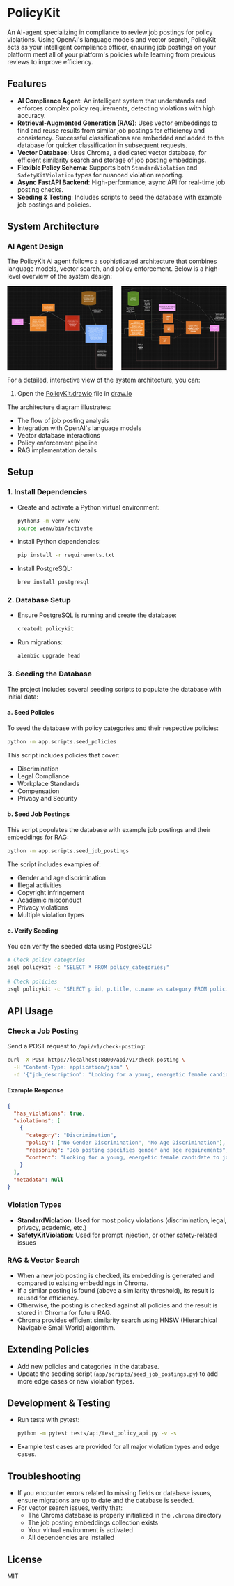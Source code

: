 # PolicyKit

An AI-agent specializing in compliance to review job postings for policy violations. Using OpenAI's language models and vector search, PolicyKit acts as your intelligent compliance officer, ensuring job postings on your platform
meet all of your platform's policies while learning from previous reviews to improve efficiency.

## Features
- **AI Compliance Agent**: An intelligent system that understands and enforces complex policy requirements, detecting violations with high accuracy.
- **Retrieval-Augmented Generation (RAG)**: Uses vector embeddings to find and reuse results from similar job postings for efficiency and consistency. Successful classifications are embedded and added to the database for quicker classification in subsequent requests.
- **Vector Database**: Uses Chroma, a dedicated vector database, for efficient similarity search and storage of job posting embeddings.
- **Flexible Policy Schema**: Supports both `StandardViolation` and `SafetyKitViolation` types for nuanced violation reporting.
- **Async FastAPI Backend**: High-performance, async API for real-time job posting checks.
- **Seeding & Testing**: Includes scripts to seed the database with example job postings and policies.

## System Architecture

### AI Agent Design
The PolicyKit AI agent follows a sophisticated architecture that combines language models, vector search, and policy enforcement. Below is a high-level overview of the system design:

<div style="display: flex; justify-content: space-between;">
    <img src="docs/images/Agent_Design_Left.png" alt="PolicyKit AI Agent Architecture - Left Side" style="width: 48%;""">
    <img src="docs/images/Agent_Design_right.png" alt="PolicyKit AI Agent Architecture - Right Side" style="width: 48%;""">
</div>

For a detailed, interactive view of the system architecture, you can:
1. Open the [PolicyKit.drawio](PolicyKit_AI_Agent.drawio) file in [draw.io](https://app.diagrams.net/)

The architecture diagram illustrates:
- The flow of job posting analysis
- Integration with OpenAI's language models
- Vector database interactions
- Policy enforcement pipeline
- RAG implementation details

## Setup

### 1. Install Dependencies
- Create and activate a Python virtual environment:
  ```sh
  python3 -m venv venv
  source venv/bin/activate
  ```
- Install Python dependencies:
  ```sh
  pip install -r requirements.txt
  ```
- Install PostgreSQL:
  ```sh
  brew install postgresql
  ```

### 2. Database Setup
- Ensure PostgreSQL is running and create the database:
  ```sh
  createdb policykit
  ```
- Run migrations:
  ```sh
  alembic upgrade head
  ```

### 3. Seeding the Database
The project includes several seeding scripts to populate the database with initial data:

#### a. Seed Policies
To seed the database with policy categories and their respective policies:
```sh
python -m app.scripts.seed_policies
```
This script includes policies that cover:
- Discrimination
- Legal Compliance
- Workplace Standards
- Compensation
- Privacy and Security

#### b. Seed Job Postings
This script populates the database with example job postings and their embeddings for RAG:
```sh
python -m app.scripts.seed_job_postings
```
The script includes examples of:
- Gender and age discrimination
- Illegal activities
- Copyright infringement
- Academic misconduct
- Privacy violations
- Multiple violation types

#### c. Verify Seeding
You can verify the seeded data using PostgreSQL:
```sh
# Check policy categories
psql policykit -c "SELECT * FROM policy_categories;"

# Check policies
psql policykit -c "SELECT p.id, p.title, c.name as category FROM policies p JOIN policy_categories c ON p.category_id = c.id;"
```

## API Usage

### Check a Job Posting
Send a POST request to `/api/v1/check-posting`:
```sh
curl -X POST http://localhost:8000/api/v1/check-posting \
  -H "Content-Type: application/json" \
  -d '{"job_description": "Looking for a young, energetic female candidate to join our team. Must be under 30 years old."}'
```

#### Example Response
```json
{
  "has_violations": true,
  "violations": [
    {
      "category": "Discrimination",
      "policy": ["No Gender Discrimination", "No Age Discrimination"],
      "reasoning": "Job posting specifies gender and age requirements",
      "content": "Looking for a young, energetic female candidate to join our team. Must be under 30 years old."
    }
  ],
  "metadata": null
}
```

### Violation Types
- **StandardViolation**: Used for most policy violations (discrimination, legal, privacy, academic, etc.)
- **SafetyKitViolation**: Used for prompt injection, or other safety-related issues

### RAG & Vector Search
- When a new job posting is checked, its embedding is generated and compared to existing embeddings in Chroma.
- If a similar posting is found (above a similarity threshold), its result is reused for efficiency.
- Otherwise, the posting is checked against all policies and the result is stored in Chroma for future RAG.
- Chroma provides efficient similarity search using HNSW (Hierarchical Navigable Small World) algorithm.

## Extending Policies
- Add new policies and categories in the database.
- Update the seeding script (`app/scripts/seed_job_postings.py`) to add more edge cases or new violation types.

## Development & Testing
- Run tests with pytest:
  ```sh
  python -m pytest tests/api/test_policy_api.py -v -s
  ```
- Example test cases are provided for all major violation types and edge cases.

## Troubleshooting
- If you encounter errors related to missing fields or database issues, ensure migrations are up to date and the database is seeded.
- For vector search issues, verify that:
  - The Chroma database is properly initialized in the `.chroma` directory
  - The job posting embeddings collection exists
  - Your virtual environment is activated
  - All dependencies are installed

## License
MIT 
